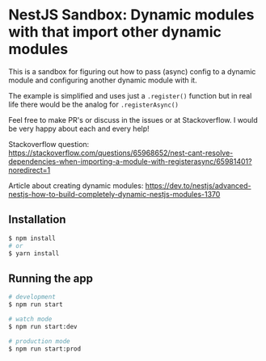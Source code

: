 # NestJS Sandbox: Dynamic modules with that import other dynamic modules

This is a sandbox for figuring out how to pass (async) config to a dynamic module and configuring another dynamic module with it.

The example is simplified and uses just a `.register()` function but in real life there would be the analog for `.registerAsync()`

Feel free to make PR's or discuss in the issues or at Stackoverflow. I would be very happy about each and every help!

Stackoverflow question: https://stackoverflow.com/questions/65968652/nest-cant-resolve-dependencies-when-importing-a-module-with-registerasync/65981401?noredirect=1

Article about creating dynamic modules: https://dev.to/nestjs/advanced-nestjs-how-to-build-completely-dynamic-nestjs-modules-1370


## Installation

```bash
$ npm install
# or
$ yarn install
```

## Running the app

```bash
# development
$ npm run start

# watch mode
$ npm run start:dev

# production mode
$ npm run start:prod
```
